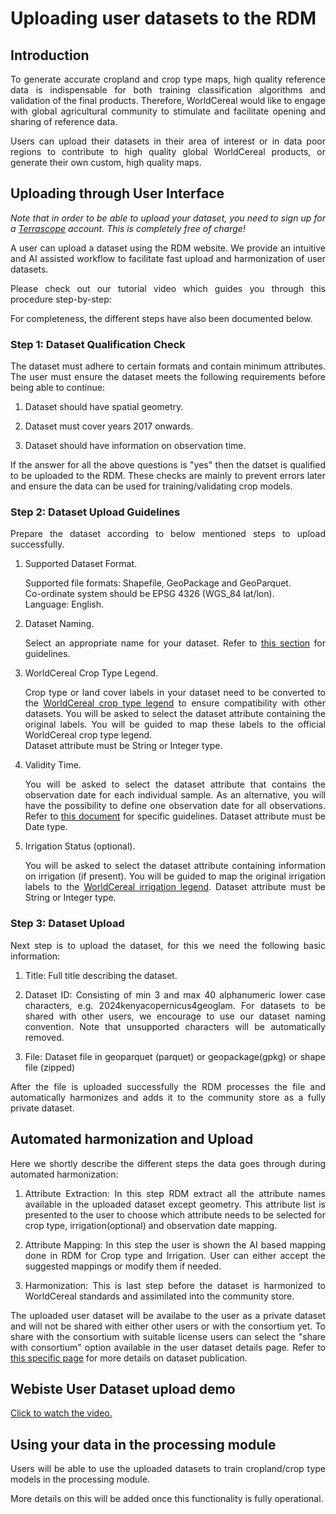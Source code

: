 # Uploading user datasets to the RDM

## Introduction

<div style="text-align: justify">
To generate accurate cropland and crop type maps, high quality reference data is indispensable for both training classification algorithms and validation of the final products. Therefore, WorldCereal would like to engage with global agricultural community to stimulate and facilitate opening and sharing of reference data.  

Users can upload their datasets in their area of interest or in data poor regions to contribute to high quality global WorldCereal products, or generate their own custom, high quality maps.  
</div> 

## Uploading through User Interface

<div style="text-align: justify">

*Note that in order to be able to upload your dataset, you need to sign up for a [Terrascope](https://terrascope.be/en) account. This is completely free of charge!*<br>

A user can upload a dataset using the RDM website. We provide an intuitive and AI assisted workflow to facilitate fast upload and harmonization of user datasets.

Please check out our tutorial video which guides you through this procedure step-by-step:


For completeness, the different steps have also been documented below.
</div> 

### Step 1: Dataset Qualification Check

<div style="text-align: justify">
The dataset must adhere to certain formats and contain minimum attributes. The user must ensure the dataset meets the following requirements before being able to continue:<br>


  1. Dataset should have spatial geometry.

  2. Dataset must cover years 2017 onwards.

  3. Dataset should have information on observation time.

If the answer for all the above questions is "yes" then the datset is qualified to be uploaded to the RDM. These checks are mainly to prevent errors later and ensure the data can be used for training/validating crop models.  
</div> 

### Step 2: Dataset Upload Guidelines

<div style="text-align: justify">
Prepare the dataset according to below mentioned steps to upload successfully.  

1. Supported Dataset Format.  
  
    Supported file formats: Shapefile, GeoPackage and GeoParquet.  
    Co-ordinate system should be EPSG 4326 (WGS_84 lat/lon).  
    Language: English.  

2. Dataset Naming.  

    Select an appropriate name for your dataset. Refer to [this section](./refdata.md#dataset-naming-convention) for guidelines.  

3. WorldCereal Crop Type Legend.  

    Crop type or land cover labels in your dataset need to be converted to the [WorldCereal crop type legend](./refdata.md#hierarchical-land-covercrop-type-legend) to ensure compatibility with other datasets. You will be asked to select the dataset attribute containing the original labels. You will be guided to map these labels to the official WorldCereal crop type legend.    
    Dataset attribute must be String or Integer type.  

4. Validity Time.  
 
    You will be asked to select the dataset attribute that contains the observation date for each individual sample. As an alternative, you will have the possibility to define one observation date for all observations. Refer to [this document](https://ewoc-rdm-ui.iiasa.ac.at/details/WorldCereal_DerivingValidityTime_v1_1.pdf) for specific guidelines.
    Dataset attribute must be Date type.  

5. Irrigation Status (optional).  

    You will be asked to select the dataset attribute containing information on irrigation (if present). You will be guided to map the original irrigation labels to the [WorldCereal irrigation legend](./refdata.md#irrigation-status-legend).
    Dataset attribute must be String or Integer type.
</div> 

### Step 3: Dataset Upload

<div style="text-align: justify">

 Next step is to upload the dataset, for this we need the following basic information:

 1. Title: Full title describing the dataset.  

 2. Dataset ID: Consisting of min 3 and max 40 alphanumeric lower case characters, e.g. 2024kenyacopernicus4geoglam. For datasets to be shared with other users, we encourage to use our dataset naming convention. Note that unsupported characters will be automatically removed.  

 3. File: Dataset file in geoparquet (parquet) or geopackage(gpkg) or shape file (zipped)  

After the file is uploaded successfully the RDM processes the file and automatically harmonizes and adds it to the community store as a fully private dataset.
</div> 

## Automated harmonization and Upload

<div style="text-align: justify">
Here we shortly describe the different steps the data goes through during automated harmonization:

1. Attribute Extraction: In this step RDM extract all the attribute names available in the uploaded dataset except geometry. This attribute list is presented to the user to choose which attribute needs to be selected for crop type, irrigation(optional) and observation date mapping.  

2. Attribute Mapping: In this step the user is shown the AI based mapping done in RDM for Crop type and Irrigation. User can either accept the suggested mappings or modify them if needed. 

3. Harmonization: This is last step before the dataset is harmonized to WorldCereal standards and assimilated into the community store.  

The uploaded user dataset will be availabe to the user as a private dataset and will not be shared with either other users or with the consortium yet. To share with the consortium with suitable license users can select the "share with consortium" option available in the user dataset details page. Refer to [this specific page](./publish.md) for more details on dataset publication. 
</div>

## Webiste User Dataset upload demo

[Click to watch the video.](https://ewocstorage.blob.core.windows.net/data/ewoc_userdatasetUpload.mp4)


## Using your data in the processing module  

<div style="text-align: justify">
Users will be able to use the uploaded datasets to train cropland/crop type models in the processing module.

More details on this will be added once this functionality is fully operational.
</div> 
